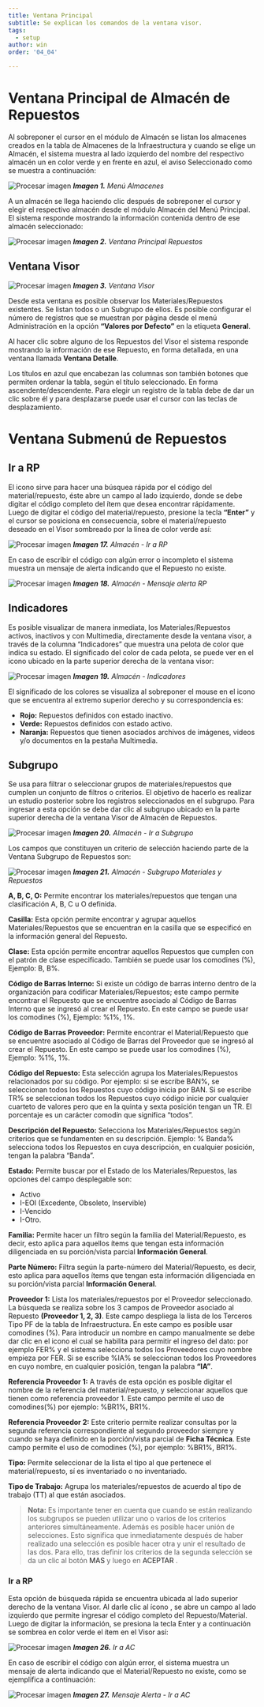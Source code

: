 ```yaml
---
title: Ventana Principal
subtitle: Se explican los comandos de la ventana visor.
tags:
  - setup
author: win
order: '04_04'

---
```


# Ventana Principal de Almacén de Repuestos


Al sobreponer el cursor en el módulo de <a class="btn blue">Almacén</a> se listan los almacenes creados en la tabla de Almacenes de la Infraestructura y cuando se elige un Almacén, el sistema muestra al lado izquierdo del nombre del respectivo almacén un <span class="mdi mdi-check-circle"></span> en color verde y en frente en azul, el aviso <a class="btn blue">Seleccionado</a> como se muestra a continuación:

![Procesar imagen](../../assets/images/cap04/chp04_img01.png)
_**Imagen 1.** Menú Almacenes_



A un almacén se llega haciendo clic después de sobreponer el cursor y elegir el respectivo almacén desde el módulo <a class="btn blue">Almacén</a>  del Menú Principal. El sistema responde mostrando la información contenida dentro de ese almacén seleccionado:

![Procesar imagen](../../assets/images/cap04/chp04_img02.png)
_**Imagen 2.** Ventana Principal Repuestos_

## Ventana Visor

![Procesar imagen](../../assets/images/cap04/chp04_img02.png)
_**Imagen 3.** Ventana Visor_

Desde esta ventana es posible observar los Materiales/Repuestos existentes. Se listan todos o un Subgrupo de ellos. Es posible configurar el número de registros que  se muestran por página desde el menú <a class="btn blue">Administración</a> en la opción  **“Valores por Defecto”** en la etiqueta **General**.

Al hacer clic sobre alguno de los Repuestos del Visor el sistema responde  mostrando  la información de ese Repuesto, en forma detallada, en una ventana llamada **Ventana Detalle**.

Los títulos en azul que encabezan las columnas son también botones que permiten ordenar la  tabla, según el título seleccionado. En forma ascendente/descendente. Para elegir un registro de la tabla debe de dar un clic sobre él y para desplazarse puede usar el cursor con las teclas de desplazamiento.


# Ventana Submenú de Repuestos

## Ir a RP

El icono <span class="mdi mdi-magnify"></span> sirve para hacer una búsquea rápida por el código del material/repuesto, éste abre un campo al lado izquierdo, donde se debe digitar el código completo del ítem que desea encontrar rápidamente. Luego de digitar el código del material/repuesto, presione la  tecla  **“Enter”** y  el  cursor se posiciona en consecuencia,  sobre el material/repuesto deseado en el Visor sombreado por la línea de color verde así:


![Procesar imagen](../../assets/images/cap04/chp04_img17.png) 
_**Imagen 17.** Almacén - Ir a RP_

En caso de escribir el código con algún error o incompleto el sistema muestra un mensaje de alerta indicando que el Repuesto no existe.

![Procesar imagen](../../assets/images/cap04/chp04_img18.png) 
_**Imagen 18.** Almacén - Mensaje alerta RP_  

## Indicadores

Es posible visualizar de manera inmediata, los Materiales/Repuestos activos, inactivos y con Multimedia, directamente desde la ventana visor, a través de la columna  “Indicadores” que muestra una pelota de color que indica su estado. El significado del color de cada pelota, se puede ver en el icono  <span class="mdi mdi-message-alert"></span> ubicado en la parte superior derecha de la ventana visor:

![Procesar imagen](../../assets/images/cap04/chp04_img19.png) 
_**Imagen 19.** Almacén - Indicadores_

El significado de los colores se visualiza al sobreponer el mouse en el icono que se encuentra al extremo superior derecho y su correspondencia es:

- **Rojo:** Repuestos definidos con estado inactivo.
- **Verde:** Repuestos definidos con estado activo.
- **Naranja:** Repuestos que tienen asociados archivos de imágenes, videos y/o documentos en la pestaña Multimedia.

## Subgrupo

Se usa para filtrar o seleccionar grupos de materiales/repuestos que cumplen un conjunto de filtros o criterios. El objetivo de hacerlo es realizar un estudio posterior sobre los registros seleccionados en el subgrupo. Para ingresar a esta opción se debe dar clic al subgrupo <span class="mdi mdi-filter-variant"></span> ubicado en la parte superior derecha de la ventana Visor de Almacén de Repuestos.  

![Procesar imagen](../../assets/images/cap04/chp04_img20.png)
_**Imagen 20.** Almacén - Ir a Subgrupo_


Los campos que constituyen un criterio de selección haciendo parte de la Ventana Subgrupo de Repuestos son:

![Procesar imagen](../../assets/images/cap04/chp04_img21.png)
_**Imagen 21.** Almacén - Subgrupo Materiales y Repuestos_

**A, B, C, O:** Permite encontrar  los materiales/repuestos que tengan una clasificación A, B, C u O definida.

**Casilla:** Esta opción permite encontrar  y agrupar aquellos Materiales/Repuestos que se encuentran en la casilla que se especificó en la información general del Repuesto.

**Clase:** Esta opción permite encontrar  aquellos Repuestos que cumplen con el patrón de clase especificado. También se puede usar los comodines (%), Ejemplo: B, B%.

**Código de Barras Interno:** Si existe un código de barras interno dentro de la organización para codificar Materiales/Repuestos; este campo permite encontrar  el Repuesto  que se encuentre asociado al Código de Barras Interno que se ingresó al crear el Repuesto. En este campo se puede usar los comodines (%), Ejemplo: %1%, 1%.

**Código de Barras Proveedor:** Permite encontrar el  Material/Repuesto que se encuentre asociado al Código de Barras del Proveedor que se ingresó al crear el Repuesto. En este campo se puede usar los comodines (%), Ejemplo: %1%, 1%.

**Código del Repuesto:** Esta selección agrupa los Materiales/Repuestos relacionados por su  código. Por ejemplo: si se escribe BAN%, se seleccionan todos los Repuestos cuyo  código inicia por BAN. Si se escribe TR%  se seleccionan todos los Repuestos cuyo código inicie por cualquier cuarteto de valores pero que en la quinta y sexta posición tengan un TR. El porcentaje es un carácter comodín que significa  “todos”.

**Descripción del Repuesto:** Selecciona los Materiales/Repuestos según criterios que se fundamenten en su descripción. Ejemplo: % Banda%  selecciona todos los Repuestos en cuya descripción, en cualquier posición, tengan la palabra  “Banda”.

**Estado:** Permite buscar por el Estado de los Materiales/Repuestos, las opciones del campo desplegable son: 
  - Activo
  - I-EOI (Excedente, Obsoleto, Inservible)
  - I-Vencido
  - I-Otro.

**Familia:** Permite hacer un filtro según la familia del Material/Repuesto, es decir, esto aplica para aquellos ítems que tengan esta información diligenciada en su porción/vista parcial **Información General**.

**Parte Número:** Filtra según la parte-número del Material/Repuesto, es decir, esto aplica para aquellos ítems que tengan esta información diligenciada en su porción/vista parcial **Información General**.

**Proveedor 1:** Lista los materiales/repuestos por el Proveedor seleccionado. La búsqueda se realiza sobre los 3 campos de Proveedor asociado al Repuesto **(Proveedor 1, 2, 3)**. Este campo despliega la lista de los Terceros Tipo PF de la tabla de Infraestructura. En este campo es posible usar comodines (%). Para introducir un nombre en campo manualmente se debe dar clic en el icono <span class="mdi mdi-lock"></span> el cual se habilita <span class="mdi mdi-lock-open-outline"></span> para permitir el ingreso del dato: por ejemplo FER% y el sistema selecciona todos los Proveedores cuyo nombre empieza por FER. Si se escribe %IA% se seleccionan todos los Proveedores en cuyo nombre, en cualquier posición, tengan la palabra **“IA”**.  
 
**Referencia Proveedor 1:** A través de esta opción es posible digitar el nombre de la referencia del material/repuesto, y seleccionar aquellos que  tienen como referencia proveedor 1. Este campo permite el uso de comodines(%) por ejemplo: %BR1%, BR1%.

**Referencia Proveedor 2:** Este criterio permite realizar consultas por la segunda referencia correspondiente al segundo proveedor siempre y cuando se haya definido en la porción/vista parcial de **Ficha Técnica**. Este campo permite el uso de comodines (%), por ejemplo: %BR1%, BR1%.

**Tipo:** Permite seleccionar de la lista el tipo al que pertenece el material/repuesto, sí es inventariado o no inventariado.

**Tipo de Trabajo:** Agrupa los materiales/repuestos de acuerdo al tipo de trabajo (TT) al que están  asociados.

>**Nota:** Es importante tener en cuenta que cuando se están realizando los subgrupos  se pueden utilizar uno o varios de los criterios anteriores simultáneamente. Además  es posible hacer unión de selecciones. Esto significa que inmediatamente después de haber realizado una selección es posible hacer otra y unir el resultado de las dos. Para ello, tras definir los criterios de la segunda selección se da un clic al botón <a class="btn white">MAS <span class="mdi mdi-plus-circle"></span></a> y luego en <a class="btn white">ACEPTAR <span class="mdi mdi-check-circle"></span></a>.


### Ir a RP


Esta opción de búsqueda rápida se encuentra ubicada al lado superior derecho de la ventana Visor. Al darle clic al ícono <span class="mdi mdi-magnify"></span>, se abre un campo al lado izquierdo que permite ingresar el código completo del Repuesto/Material. Luego de digitar la información, se presiona la tecla <a class="btn">Enter <span class="mdi mdi-subdirectory-arrow-left"></span></a> y a continuación se sombrea en color verde el ítem en el Visor así:

![Procesar imagen](../../assets/images/cap04/chp04_img68.png)
_**Imagen 26.** Ir a AC_

En caso de escribir el código con algún error, el sistema muestra un mensaje de alerta indicando que el Material/Repuesto no existe, como se ejemplifica a continuación:

![Procesar imagen](../../assets/images/cap04/chp04_img69.png)
_**Imagen 27.** Mensaje Alerta - Ir a AC_



